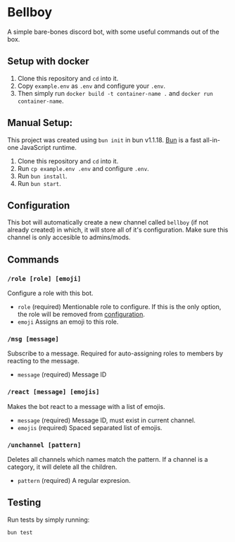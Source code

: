 # Bellboy
A simple bare-bones discord bot, with some useful commands out of the box.

## Setup with docker

1. Clone this repository and `cd` into it.
2. Copy `example.env` as `.env` and configure your `.env`.
3. Then simply run `docker build -t container-name .` and `docker run container-name`.


## Manual Setup:

This project was created using `bun init` in bun v1.1.18. [Bun](https://bun.sh) is a fast all-in-one JavaScript runtime.

1. Clone this repository and `cd` into it.
2. Run `cp example.env .env` and configure `.env`.
3. Run `bun install`.
4. Run `bun start`.


## Configuration
This bot will automatically create a new channel called `bellboy` (if not already created) in which, it will store all of it's configuration. Make sure this channel is only accesible to admins/mods.

## Commands

### `/role [role] [emoji]` 
Configure a role with this bot.
* `role` (required) Mentionable role to configure. If this is the only option, the role will be removed from [configuration](#configuration).
* `emoji` Assigns an emoji to this role.

### `/msg [message]` 
Subscribe to a message. Required for auto-assigning roles to members by reacting to the message.
* `message` (required) Message ID

### `/react [message] [emojis]` 
Makes the bot react to a message with a list of emojis.
* `message` (required) Message ID, must exist in current channel.
* `emojis` (required) Spaced separated list of emojis.

### `/unchannel [pattern]` 
Deletes all channels which names match the pattern. If a channel is a category, it will delete all the children.
* `pattern` (required) A regular expresion.


## Testing

Run tests by simply running:

```bash
bun test
```

